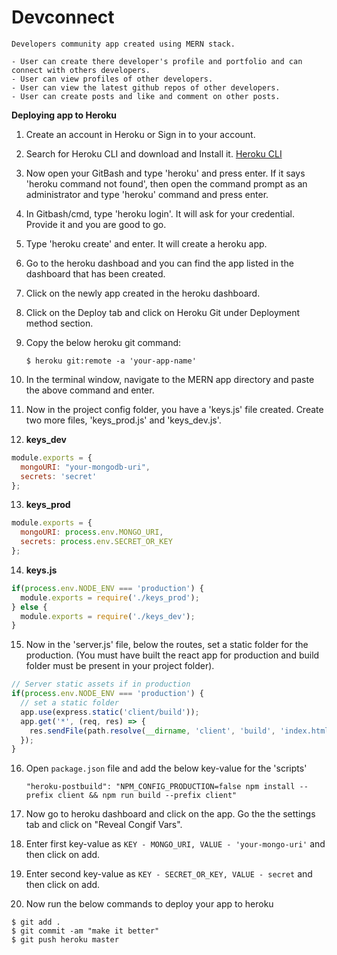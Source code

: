 # Devconnect

    Developers community app created using MERN stack.

    - User can create there developer's profile and portfolio and can connect with others developers.
    - User can view profiles of other developers.
    - User can view the latest github repos of other developers.
    - User can create posts and like and comment on other posts.

**Deploying app to Heroku**

1. Create an account in Heroku or Sign in to your account.

2. Search for Heroku CLI and download and Install it. [Heroku CLI](https://devcenter.heroku.com/articles/heroku-cli)

3. Now open your GitBash and type 'heroku' and press enter. If it says 'heroku command not found', then open the command prompt as an administrator and type 'heroku' command and press enter.

4. In Gitbash/cmd, type 'heroku login'. It will ask for your credential. Provide it and you are good to go.

5. Type 'heroku create' and enter. It will create a heroku app.

6. Go to the heroku dashboad and you can find the app listed in the dashboard that has been created.

7. Click on the newly app created in the heroku dashboard.

8. Click on the Deploy tab and click on Heroku Git under Deployment method section.

9. Copy the below heroku git command:

    `$ heroku git:remote -a 'your-app-name'`

10. In the terminal window, navigate to the MERN app directory and paste the above command and enter.

11. Now in the project config folder, you have a 'keys.js' file created. Create two more files, 'keys_prod.js' and 'keys_dev.js'.

12. **keys_dev**

```javascript
module.exports = {
  mongoURI: "your-mongodb-uri",
  secrets: 'secret'
};
```

13. **keys_prod**

```javascript
module.exports = {
  mongoURI: process.env.MONGO_URI,
  secrets: process.env.SECRET_OR_KEY
};
```

14. **keys.js**

```javascript
if(process.env.NODE_ENV === 'production') {
  module.exports = require('./keys_prod');
} else {
  module.exports = require('./keys_dev');
}
```

15. Now in the 'server.js' file, below the routes, set a static folder for the production. (You must have built the react app for production and build folder must be present in your project folder).

```javascript
// Server static assets if in production
if(process.env.NODE_ENV === 'production') {
  // set a static folder
  app.use(express.static('client/build'));
  app.get('*', (req, res) => {
    res.sendFile(path.resolve(__dirname, 'client', 'build', 'index.html'));
  });
}
```

16. Open `package.json` file and add the below key-value for the 'scripts'

    `"heroku-postbuild": "NPM_CONFIG_PRODUCTION=false npm install --prefix client && npm run build --prefix client"`

17. Now go to heroku dashboard and click on the app. Go the the settings tab and click on "Reveal Congif Vars".

18. Enter first key-value as 
    `KEY - MONGO_URI, VALUE - 'your-mongo-uri'`
    and then click on add.

19. Enter second key-value as
    `KEY - SECRET_OR_KEY, VALUE - secret`
    and then click on add.

20. Now run the below commands to deploy your app to heroku

```git
$ git add .
$ git commit -am "make it better"
$ git push heroku master
```
